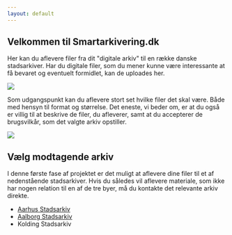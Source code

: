 ```yaml
---
layout: default
---
```


<div class="two-cols">
    <div>
        <h2 class="">Velkommen til Smartarkivering.dk</h2>
        <p>Her kan du aflevere filer fra dit "digitale arkiv" til en række danske stadsarkiver. Har du digitale filer, som du mener kunne være interessante at få bevaret og eventuelt formidlet, kan de uploades her.</p>
    </div>
    <div>
        <img src="{{ '/../assets/000278592.jpg' | relative_url }}">
    </div>
    <div>
        <p>Som udgangspunkt kan du aflevere stort set hvilke filer det skal være. Både med hensyn til format og størrelse. Det eneste, vi beder om, er at du også er villig til at beskrive de filer, du afleverer, samt at du accepterer de brugsvilkår, som det valgte arkiv opstiller.</p>
    </div>
    <div>
        <img src="{{ '/../assets/000184856.jpg' | relative_url }}">
    </div>
</div>
<div>
    <h2>Vælg modtagende arkiv</h2>
    <p>I denne første fase af projektet er det muligt at aflevere dine filer til et af nedenstående stadsarkiver. Hvis du således vil aflevere materiale, som ikke har nogen relation til en af de tre byer, må du kontakte det relevante arkiv direkte.</p>
    <ul>
        <li><a href="{{ '/deposit/aar' | relative_url }}">Aarhus Stadsarkiv</a></li>
        <li><a href="https://www.aalborgstadsarkiv.dk/DigitalAflevering.asp">Aalborg Stadsarkiv</a></li>
        <li>Kolding Stadsarkiv</li>
    </ul>
</div>
